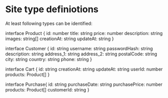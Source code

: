 # Site type definiotions

At least following types can be identified:

<!-- Interface from the API -->
interface Product {
    id: number
    title: string
    price: number
    description: string
    images: string[] 
    creationAt: string
    updateAt: string
}
<!-- Initial plan -->
interface Customer {
    id: string
    username: string
    passwordHash: string
    description: string
    address_1: string
    address_2: string
    postalCode: string
    city: string
    country: string
    phone: string
}
<!-- Initial plan -->
interface Cart {
    id: string
    creationAt: string
    updateAt: string
    userId: number
    products: Product[]
}
<!-- in case of single purchase page is made -->
interface Purchase{
    id: string
    purchaseDate: string
    purchasePrice: number
    products: Product[]
    customerId: string
}










<!-- 
    [{"id":28,"title":"Bespoke Wooden Chicken","price":396,"description":"Carbonite web goalkeeper gloves are ergonomically designed to give easy fit","images":["https://picsum.photos/640/640?r=7209","https://picsum.photos/640/640?r=7879","https://picsum.photos/640/640?r=598"],"creationAt":"2023-05-09T01:58:58.000Z","updatedAt":"2023-05-09T01:58:58.000Z","category":{"id":3,"name":"Furniture","image":"https://picsum.photos/640/640?r=2325","creationAt":"2023-05-09T01:58:58.000Z","updatedAt":"2023-05-09T01:58:58.000Z"}}
 -->